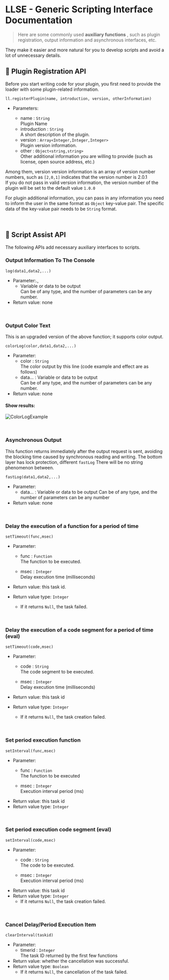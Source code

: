 # LLSE - Generic Scripting Interface Documentation

> Here are some commonly used **auxiliary functions** , such as plugin registration, output information and asynchronous interfaces, etc.

They make it easier and more natural for you to develop scripts and avoid a lot of unnecessary details.

## 🎯 Plugin Registration API 

Before you start writing code for your plugin, you first need to provide the loader with some plugin-related information.

`ll.registerPlugin(name, introduction, version, otherInformation)`

- Parameters: 

  - name : `String`  
    Plugin Name
  - introduction : `String`  
    A short description of the plugin.
  - version : `Array<Integer,Integer,Integer>`  
    Plugin version information.
  - other : `Object<string,string>`  
    Other additional information you are willing to provide (such as license, open source address, etc.)

Among them, version version information is an array of version number numbers, such as `[2,0,1]` indicates that the version number is 2.0.1  
If you do not pass in valid version information, the version number of the plugin will be set to the default value `1.0.0`

For plugin additional information, you can pass in any information you need to inform the user in the same format as `Object` key-value pair. The specific data of the key-value pair needs to be `String` format.

<br>

## 💼 Script Assist API

The following APIs add necessary auxiliary interfaces to scripts.

### Output Information To The Console

`log(data1,data2,...)`  

- Parameter:.,
  - Variable or data to be output  
    Can be of any type, and the number of parameters can be any number.
- Return value: none

<br>

### Output Color Text

This is an upgraded version of the above function; it supports color output.

`colorLog(color,data1,data2,...)`

- Parameter: 
  - color : `String`  
    The color output by this line (code example and effect are as follows)
  - data... : 
     Variable or data to be output  
    Can be of any type, and the number of parameters can be any number.
- Return value: none   

#### Show results: 

![ColorLogExample](../../../assets/ColorLog.png)

<br>

### Asynchronous Output

This function returns immediately after the output request is sent, avoiding the blocking time caused by synchronous reading and writing.
The bottom layer has lock protection, different `fastLog` There will be no string phenomenon between.

`fastLog(data1,data2,...)`

- Parameter: 
  - data... : 
    Variable or data to be output
    Can be of any type, and the number of parameters can be any number 
- Return value: none 

<br>

### Delay the execution of a function for a period of time 

`setTimeout(func,msec)`

- Parameter: 

  - func : `Function`  
    The function to be executed.

  - msec : `Integer`  
    Delay execution time (milliseconds)
- Return value: this task id.
- Return value type: `Integer`
  - If it returns `Null`, the task failed.

<br>

### Delay the execution of a code segment for a period of time (eval)

`setTimeout(code,msec)`

- Parameter: 

  - code : `String`  
    The code segment to be executed.

  - msec : `Integer`  
    Delay execution time (milliseconds) 
- Return value: this task id 
- Return value type: `Integer`
  - If it returns `Null`, the task creation failed.

<br>

### Set period execution function

`setInterval(func,msec)`

- Parameter: 
  - func : `Function`  
    The function to be executed

  - msec : `Integer`  
    Execution interval period (ms)
- Return value: this task id
- Return value type:  `Integer`

<br>

### Set period execution code segment (eval)

`setInterval(code,msec)`

- Parameter: 
  - code : `String`  
    The code to be executed.

  - msec : `Integer`  
    Execution interval period (ms) 
- Return value: this task id 
- Return value type:  `Integer`
  - If it returns `Null`, the task creation failed.

<br>

### Cancel Delay/Period Execution Item 

`clearInterval(taskid)`

- Parameter: 
  - timerid : `Integer`  
    The task ID returned by the first few functions
- Return value: whether the cancellation was successful.
- Return value type:  `Boolean`
  - If it returns `Null`, the cancellation of the task failed.

<br>
